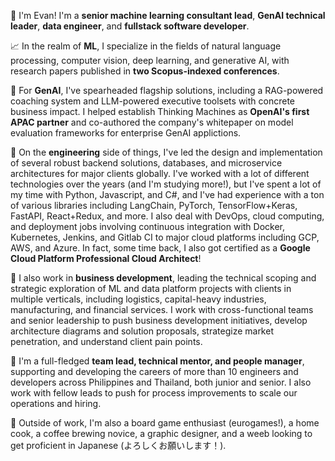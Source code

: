 👋 I'm Evan! I'm a **senior machine learning consultant lead**, **GenAI technical leader**, **data engineer**, and **fullstack software developer**.

📈 In the realm of **ML**, I specialize in the fields of natural language processing, computer vision, deep learning, and generative AI, with research papers published in **two Scopus-indexed conferences**.

🤖 For **GenAI**, I've spearheaded flagship solutions, including a RAG-powered coaching system and LLM-powered executive toolsets with concrete business impact. I helped establish Thinking Machines as **OpenAI's first APAC partner** and co-authored the company's whitepaper on model evaluation frameworks for enterprise GenAI applictions.

🔧 On the **engineering** side of things, I've led the design and implementation of several robust backend solutions, databases, and microservice architectures for major clients globally. I've worked with a lot of different technologies over the years (and I'm studying more!), but I've spent a lot of my time with Python, Javascript, and C#, and I've had experience with a ton of various libraries including LangChain, PyTorch, TensorFlow+Keras, FastAPI, React+Redux, and more. I also deal with DevOps, cloud computing, and deployment jobs involving continuous integration with Docker, Kubernetes, Jenkins, and Gitlab CI to major cloud platforms including GCP, AWS, and Azure. In fact, some time back, I also got certified as a **Google Cloud Platform Professional Cloud Architect**!

💼 I also work in **business development**, leading the technical scoping and strategic exploration of ML and data platform projects with clients in multiple verticals, including logistics, capital-heavy industries, manufacturing, and financial services. I work with cross-functional teams and senior leadership to push business development initiatives, develop architecture diagrams and solution proposals, strategize market penetration, and understand client pain points.

👥 I'm a full-fledged **team lead, technical mentor, and people manager**, supporting and developing the careers of more than 10 engineers and developers across Philippines and Thailand, both junior and senior. I also work with fellow leads to push for process improvements to scale our operations and hiring.

🎲 Outside of work, I'm also a board game enthusiast (eurogames!), a home cook, a coffee brewing novice, a graphic designer, and a weeb looking to get proficient in Japanese (よろしくお願いします！).
